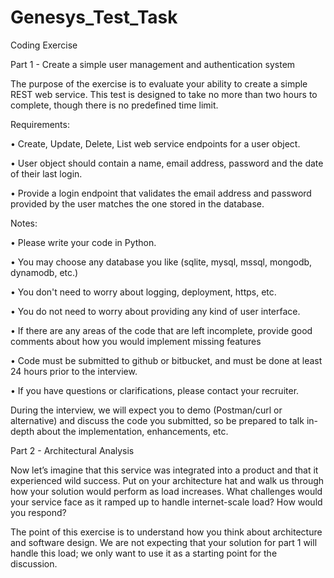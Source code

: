 # Genesys_Test_Task
Coding Exercise

Part 1 - Create a simple user management and authentication system

The purpose of the exercise is to evaluate your ability to create a simple REST web service. This test is designed
to take no more than two hours to complete, though there is no predefined time limit.

Requirements:

• Create, Update, Delete, List web service endpoints for a user object.

• User object should contain a name, email address, password and the date of their last login.

• Provide a login endpoint that validates the email address and password provided by the user
matches the one stored in the database.


Notes:

• Please write your code in Python.

• You may choose any database you like (sqlite, mysql, mssql, mongodb, dynamodb, etc.)

• You don't need to worry about logging, deployment, https, etc.

• You do not need to worry about providing any kind of user interface.

• If there are any areas of the code that are left incomplete, provide good comments about how
you would implement missing features

• Code must be submitted to github or bitbucket, and must be done at least 24 hours prior to the interview.

• If you have questions or clarifications, please contact your recruiter.

During the interview, we will expect you to demo (Postman/curl or alternative) and discuss the code you submitted, so be prepared to talk in-depth about the implementation, enhancements, etc.


Part 2 - Architectural Analysis

Now let’s imagine that this service was integrated into a product and that it experienced wild
success. Put on your architecture hat and walk us through how your solution would perform as load
increases. What challenges would your service face as it ramped up to handle internet-scale load? How
would you respond?

The point of this exercise is to understand how you think about architecture and software design. We
are not expecting that your solution for part 1 will handle this load; we only want to use it as a starting
point for the discussion.

